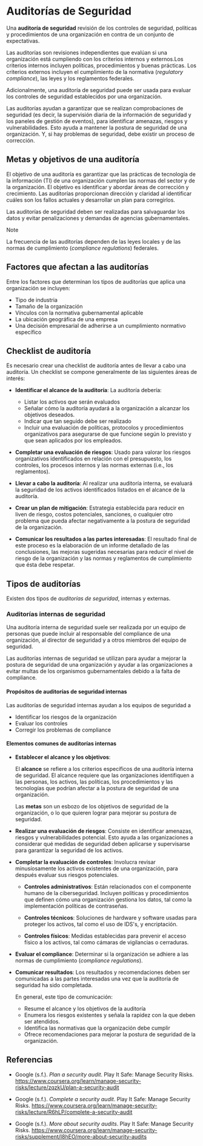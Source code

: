 # Auditorías de Seguridad

Una **auditoría de seguridad** revisión de los controles de seguridad, políticas
y procedimientos de una organización en contra de un conjunto de expectativas.

Las auditorías son revisiones independientes que evalúan si una organización
está cumpliendo con los criterios internos y externos.Los criterios internos
incluyen políticas, procedimientos y buenas prácticas. Los criterios externos
incluyen el cumplimiento de la normativa (_regulatory compliance_), las leyes y
los reglamentos federales.

Adicionalmente, una auditoría de seguridad puede ser usada para evaluar los
controles de seguridad establecidos por una organización.

Las auditorías ayudan a garantizar que se realizan comprobaciones de seguridad
(es decir, la supervisión diaria de la información de seguridad y los paneles de
gestión de eventos), para identificar amenazas, riesgos y vulnerabilidades. Esto
ayuda a mantener la postura de seguridad de una organización. Y, si hay
problemas de seguridad, debe existir un proceso de corrección.

## Metas y objetivos de una auditoría

El objetivo de una auditoría es garantizar que las prácticas de tecnología de la
información (TI) de una organización cumplen las normas del sector y de la
organización. El objetivo es identificar y abordar áreas de corrección y
crecimiento. Las auditorías proporcionan dirección y claridad al identificar
cuáles son los fallos actuales y desarrollar un plan para corregirlos.

Las auditorías de seguridad deben ser realizadas para salvaguardar los datos y
evitar penalizaciones y demandas de agencias gubernamentales.

> [!NOTE]
>
> La frecuencia de las auditorías dependen de las leyes locales y de las normas
> de cumplimiento (_compliance regulations_) federales.

## Factores que afectan a las auditorías

Entre los factores que determinan los tipos de auditorías que aplica una
organización se incluyen:

- Tipo de industria
- Tamaño de la organización
- Vínculos con la normativa gubernamental aplicable
- La ubicación geográfica de una empresa
- Una decisión empresarial de adherirse a un cumplimiento normativo específico

## Checklist de auditoría

Es necesario crear una checklist de auditoría antes de llevar a cabo una
auditoría. Un checklist se compone generalmente de las siguientes áreas de
interés:

- **Identificar el alcance de la auditoría**: La auditoría debería:
  - Listar los activos que serán evaluados
  - Señalar cómo la auditoría ayudará a la organización a alcanzar los objetivos
    deseados.
  - Indicar que tan seguido debe ser realizado
  - Incluir una evaluación de políticas, protocolos y procedimientos
    organizativos para asegurarse de que funcione según lo previsto y que sean
    aplicados por los empleados.

- **Completar una evaluación de riesgos**: Usado para valorar los riesgos
  organizativos identificados en relación con el presupuesto, los controles, los
  procesos internos y las normas externas (i.e., los reglamentos).

- **Llevar a cabo la auditoría**: Al realizar una auditoría interna, se evaluará
  la seguridad de los activos identificados listados en el alcance de la
  auditoría.

- **Crear un plan de mitigación**: Estrategia establecida para reducir en liven
  de riesgo, costos potenciales, sanciones, o cualquier otro problema que pueda
  afectar negativamente a la postura de seguridad de la organización.

- **Comunicar los resultados a las partes interesadas**: El resultado final de
  este proceso es la elaboración de un informe detallado de las conclusiones,
  las mejoras sugeridas necesarias para reducir el nivel de riesgo de la
  organización y las normas y reglamentos de cumplimiento que ésta debe
  respetar.

## Tipos de auditorías

Existen dos tipos de _auditorías de seguridad_, internas y externas.

### Auditorías internas de seguridad

Una auditoría interna de seguridad suele ser realizada por un equipo de personas
que puede incluir al responsable del compliance de una organización, al director
de seguridad y a otros miembros del equipo de seguridad.

Las auditorías internas de seguridad se utilizan para ayudar a mejorar la
postura de seguridad de una organización y ayudar a las organizaciones a evitar
multas de los organismos gubernamentales debido a la falta de compliance.

#### Propósitos de auditorías de seguridad internas

Las auditorías de seguridad internas ayudan a los equipos de seguridad a

- Identificar los riesgos de la organización
- Evaluar los controles
- Corregir los problemas de compliance

#### Elementos comunes de auditorías internas

- **Establecer el alcance y los objetivos**:

  El **alcance** se refiere a los criterios específicos de una auditoría interna
  de seguridad. El alcance requiere que las organizaciones identifiquen a las
  personas, los activos, las políticas, los procedimientos y las tecnologías que
  podrían afectar a la postura de seguridad de una organización.

  Las **metas** son un esbozo de los objetivos de seguridad de la organización,
  o lo que quieren lograr para mejorar su postura de seguridad.

- **Realizar una evaluación de riesgos**: Consiste en identificar amenazas,
  riesgos y vulnerabilidades potencial. Esto ayuda a las organizaciones a
  considerar qué medidas de seguridad deben aplicarse y supervisarse para
  garantizar la seguridad de los activos.

- **Completar la evaluación de controles**: Involucra revisar minusíosamente los
  activos existentes de una organización, para después evaluar sus riesgos
  potenciales.
  - **Controles administrativos**: Están relacionados con el componente humano
    de la ciberseguridad. Incluyen políticas y procedimientos que definen cómo
    una organización gestiona los datos, tal como la implementación políticas de
    contraseñas.

  - **Controles técnicos**: Soluciones de hardware y software usadas para
    proteger los activos, tal como el uso de IDS's, y encriptación.

  - **Controles físicos**: Medidas establecidas para prevenir el acceso físico a
    los activos, tal como cámaras de vigilancias o cerraduras.

- **Evaluar el compliance**: Determinar si la organización se adhiere a las
  normas de cumplimiento (_compliance regulations_).

- **Comunicar resultados**: Los resultados y recomendaciones deben ser
  comunicadas a las partes interesadas una vez que la auditoría de seguridad ha
  sido completada.

  En general, este tipo de comunicación:
  - Resume el alcance y los objetivos de la auditoría
  - Enumera los riesgos existentes y señala la rapidez con la que deben ser
    atendidos.
  - Identifica las normativas que la organización debe cumplir
  - Ofrece recomendaciones para mejorar la postura de seguridad de la
    organización.

## Referencias

- Google (s.f.). _Plan a security audit_. Play It Safe: Manage Security Risks.
  <https://www.coursera.org/learn/manage-security-risks/lecture/zqzkU/plan-a-security-audit>

- Google (s.f.). _Complete a security audit_. Play It Safe: Manage Security
  Risks.
  <https://www.coursera.org/learn/manage-security-risks/lecture/R6hLP/complete-a-security-audit>

- Google (s.f.). _More about security audits_. Play It Safe: Manage Security
  Risks.
  <https://www.coursera.org/learn/manage-security-risks/supplement/I8hEO/more-about-security-audits>

